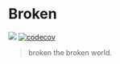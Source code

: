 # Broken

[![]([![JavaCI](https://github.com/Soontao/broken/actions/workflows/maven.yml/badge.svg)](https://github.com/Soontao/broken/actions/workflows/maven.yml))](https://github.com/Soontao/broken/actions/workflows/maven.yml)
[![codecov](https://codecov.io/gh/Soontao/broken/branch/main/graph/badge.svg?token=3bzVOkdX0V)](https://codecov.io/gh/Soontao/broken)

> broken the broken world.